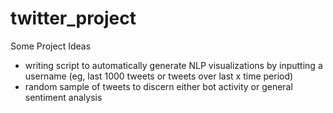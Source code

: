 # twitter_project

Some Project Ideas
- writing script to automatically generate NLP visualizations by inputting a username (eg, last 1000 tweets or tweets over last x time period)
- random sample of tweets to discern either bot activity or general sentiment analysis 
